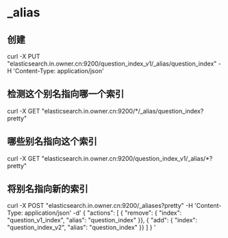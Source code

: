 
# _alias

## 创建
curl -X PUT "elasticsearch.in.owner.cn:9200/question_index_v1/_alias/question_index" -H 'Content-Type: application/json'


## 检测这个别名指向哪一个索引
curl -X GET "elasticsearch.in.owner.cn:9200/*/_alias/question_index?pretty"


## 哪些别名指向这个索引
curl -X GET "elasticsearch.in.owner.cn:9200/question_index_v1/_alias/*?pretty"


## 将别名指向新的索引
curl -X POST "elasticsearch.in.owner.cn:9200/_aliases?pretty" -H 'Content-Type: application/json' -d'
{
    "actions": [
        { "remove": { "index": "question_v1_index", "alias": "question_index" }},
        { "add":    { "index": "question_index_v2", "alias": "question_index" }}
    ]
}
'